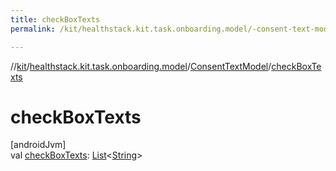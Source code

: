```yaml
---
title: checkBoxTexts
permalink: /kit/healthstack.kit.task.onboarding.model/-consent-text-model/check-box-texts.html

---
```

//[kit](/kit.html)/[healthstack.kit.task.onboarding.model](../index.html)/[ConsentTextModel](index.html)/[checkBoxTexts](check-box-texts.html)



# checkBoxTexts



[androidJvm]\
val [checkBoxTexts](check-box-texts.html): [List](https://kotlinlang.org/api/latest/jvm/stdlib/kotlin.collections/-list/index.html)&lt;[String](https://kotlinlang.org/api/latest/jvm/stdlib/kotlin/-string/index.html)&gt;




